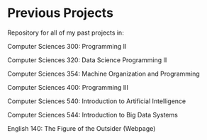 # Previous Projects

Repository for all of my past projects in:

Computer Sciences 300: Programming II 

Computer Sciences 320: Data Science Programming II 

Computer Sciences 354: Machine Organization and Programming

Computer Sciences 400: Programming III 

Computer Sciences 540: Introduction to Artificial Intelligence

Computer Sciences 544: Introduction to Big Data Systems

English 140: The Figure of the Outsider (Webpage)

